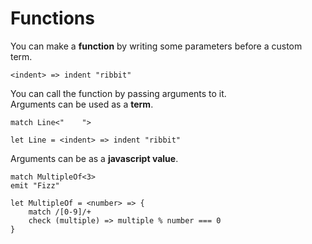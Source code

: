 # Functions

You can make a **function** by writing some parameters before a custom term.

```
<indent> => indent "ribbit"
```

You can call the function by passing arguments to it.\
Arguments can be used as a **term**.

```
match Line<"    ">

let Line = <indent> => indent "ribbit"
```

Arguments can be as a **javascript value**.

```
match MultipleOf<3>
emit "Fizz"

let MultipleOf = <number> => {
    match /[0-9]/+
    check (multiple) => multiple % number === 0
}
```
